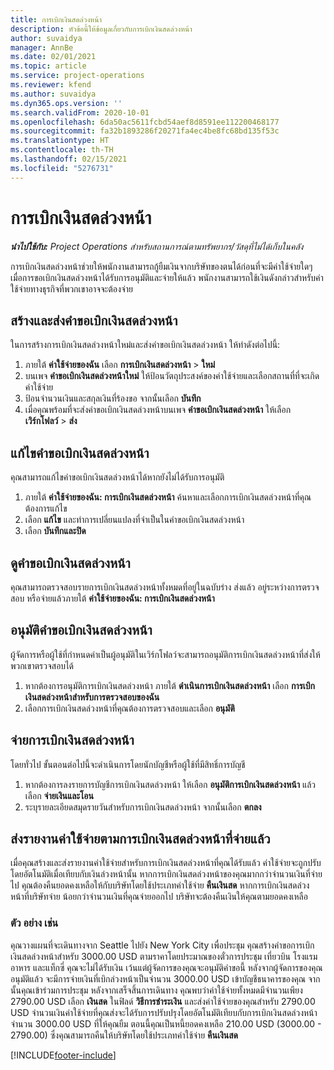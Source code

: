 ```yaml
---
title: การเบิกเงินสดล่วงหน้า
description: หัวข้อนี้ให้ข้อมูลเกี่ยวกับการเบิกเงินสดล่วงหน้า
author: suvaidya
manager: AnnBe
ms.date: 02/01/2021
ms.topic: article
ms.service: project-operations
ms.reviewer: kfend
ms.author: suvaidya
ms.dyn365.ops.version: ''
ms.search.validFrom: 2020-10-01
ms.openlocfilehash: 6da50ac5611fcbd54aef8d8591ee112200468177
ms.sourcegitcommit: fa32b1893286f20271fa4ec4be8fc68bd135f53c
ms.translationtype: HT
ms.contentlocale: th-TH
ms.lasthandoff: 02/15/2021
ms.locfileid: "5276731"
---
```

# <a name="cash-advance"></a>การเบิกเงินสดล่วงหน้า

_**นำไปใช้กับ:** Project Operations สำหรับสถานการณ์ตามทรัพยากร/วัสดุที่ไม่ได้เก็บในคลัง_

การเบิกเงินสดล่วงหน้าช่วยให้พนักงานสามารถกู้ยืมเงินจากบริษัทของตนได้ก่อนที่จะมีค่าใช้จ่ายใดๆ เมื่อการขอเบิกเงินสดล่วงหน้าได้รับการอนุมัติและจ่ายให้แล้ว พนักงานสามารถใช้เงินดังกล่าวสำหรับค่าใช้จ่ายทางธุรกิจที่พวกเขาอาจจะต้องจ่าย 

## <a name="create-and-submit-a-cash-advance-request"></a>สร้างและส่งคำขอเบิกเงินสดล่วงหน้า
ในการสร้างการเบิกเงินสดล่วงหน้าใหม่และส่งคำขอเบิกเงินสดล่วงหน้า ให้ทำดังต่อไปนี้: 

1. ภายใต้ **ค่าใช้จ่ายของฉัน** เลือก **การเบิกเงินสดล่วงหน้า** > **ใหม่** 
2. บนเพจ **คำขอเบิกเงินสดล่วงหน้าใหม่** ให้ป้อนวัตถุประสงค์ของค่าใช้จ่ายและเลือกสถานที่ที่จะเกิดค่าใช้จ่าย
3. ป้อนจำนวนเงินและสกุลเงินที่ร้องขอ จากนั้นเลือก **บันทึก** 
4. เมื่อคุณพร้อมที่จะส่งคำขอเบิกเงินสดล่วงหน้าบนเพจ **คำขอเบิกเงินสดล่วงหน้า** ให้เลือก **เวิร์กโฟลว์** > **ส่ง**

## <a name="modify-a-cash-advance-request"></a>แก้ไขคำขอเบิกเงินสดล่วงหน้า

คุณสามารถแก้ไขคำขอเบิกเงินสดล่วงหน้าได้หากยังไม่ได้รับการอนุมัติ

1. ภายใต้ **ค่าใช้จ่ายของฉัน: การเบิกเงินสดล่วงหน้า** ค้นหาและเลือกการเบิกเงินสดล่วงหน้าที่คุณต้องการแก้ไข
2. เลือก **แก้ไข** และทำการเปลี่ยนแปลงที่จำเป็นในคำขอเบิกเงินสดล่วงหน้า 
3. เลือก **บันทึกและปิด**


## <a name="view-cash-advance-requests"></a>ดูคำขอเบิกเงินสดล่วงหน้า
คุณสามารถตรวจสอบรายการเบิกเงินสดล่วงหน้าทั้งหมดที่อยู่ในฉบับร่าง ส่งแล้ว อยู่ระหว่างการตรวจสอบ หรือจ่ายแล้วภายใต้ **ค่าใช้จ่ายของฉัน: การเบิกเงินสดล่วงหน้า** 

## <a name="approve-cash-advance-requests"></a>อนุมัติคำขอเบิกเงินสดล่วงหน้า

ผู้จัดการหรือผู้ใช้ที่กำหนดค่าเป็นผู้อนุมัติในเวิร์กโฟลว์จะสามารถอนุมัติการเบิกเงินสดล่วงหน้าที่ส่งให้พวกเขาตรวจสอบได้ 

1. หากต้องการอนุมัติการเบิกเงินสดล่วงหน้า ภายใต้ **ดำเนินการเบิกเงินสดล่วงหน้า** เลือก **การเบิกเงินสดล่วงหน้าสำหรับการตรวจสอบของฉัน**
2. เลือกการเบิกเงินสดล่วงหน้าที่คุณต้องการตรวจสอบและเลือก **อนุมัติ**  

## <a name="pay-cash-advances"></a>จ่ายการเบิกเงินสดล่วงหน้า 
โดยทั่วไป ขั้นตอนต่อไปนี้จะดำเนินการโดยนักบัญชีหรือผู้ใช้ที่มีสิทธิ์การบัญชี

1. หากต้องการลงรายการบัญชีการเบิกเงินสดล่วงหน้า ให้เลือก **อนุมัติการเบิกเงินสดล่วงหน้า** แล้วเลือก **จ่ายเงินและโอน**  
2. ระบุรายละเอียดสมุดรายวันสำหรับการเบิกเงินสดล่วงหน้า จากนั้นเลือก **ตกลง** 

## <a name="submit-an-expense-report-against-a-paid-cash-advance"></a>ส่งรายงานค่าใช้จ่ายตามการเบิกเงินสดล่วงหน้าที่จ่ายแล้ว 

เมื่อคุณสร้างและส่งรายงานค่าใช้จ่ายสำหรับการเบิกเงินสดล่วงหน้าที่คุณได้รับแล้ว ค่าใช้จ่ายจะถูกปรับโดยอัตโนมัติเมื่อเทียบกับเงินล่วงหน้านั้น หากการเบิกเงินสดล่วงหน้าของคุณมากกว่าจำนวนเงินที่จ่ายไป คุณต้องคืนยอดคงเหลือให้กับบริษัทโดยใช้ประเภทค่าใช้จ่าย **คืนเงินสด** หากการเบิกเงินสดล่วงหน้าที่บริษัทจ่าย น้อยกว่าจำนวนเงินที่คุณจ่ายออกไป บริษัทจะต้องคืนเงินให้คุณตามยอดคงเหลือ 

### <a name="example"></a>ตัว อย่าง เช่น
คุณวางแผนที่จะเดินทางจาก Seattle ไปยัง New York City เพื่อประชุม คุณสร้างคำขอการเบิกเงินสดล่วงหน้าสำหรับ 3000.00 USD ตามราคาโดยประมาณของตั๋วการประชุม เที่ยวบิน โรงแรม อาหาร และแท็กซี่ คุณจะไม่ได้รับเงิน เว้นแต่ผู้จัดการของคุณจะอนุมัติคำขอนี้ หลังจากผู้จัดการของคุณอนุมัติแล้ว จะมีการจ่ายเงินที่เบิกล่วงหน้าเป็นจำนวน 3000.00 USD เข้าบัญชีธนาคารของคุณ จากนั้นคุณเข้าร่วมการประชุม หลังจากเสร็จสิ้นการเดินทาง คุณพบว่าค่าใช้จ่ายทั้งหมดมีจำนวนเพียง 2790.00 USD เลือก **เงินสด** ในฟิลด์ **วิธีการชำระเงิน** และส่งค่าใช้จ่ายของคุณสำหรับ 2790.00 USD จำนวนเงินค่าใช้จ่ายที่คุณส่งจะได้รับการปรับปรุงโดยอัตโนมัติเทียบกับการเบิกเงินสดล่วงหน้าจำนวน 3000.00 USD ที่ให้คุณยืม ตอนนี้คุณเป็นหนี้ยอดคงเหลือ 210.00 USD (3000.00 - 2790.00) ซึ่งคุณสามารถคืนให้บริษัทโดยใช้ประเภทค่าใช้จ่าย **คืนเงินสด**



[!INCLUDE[footer-include](../includes/footer-banner.md)]